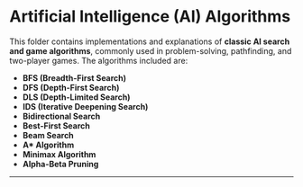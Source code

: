 # Artificial Intelligence (AI) Algorithms

This folder contains implementations and explanations of **classic AI search and game algorithms**, commonly used in problem-solving, pathfinding, and two-player games. The algorithms included are:

- **BFS (Breadth-First Search)**
- **DFS (Depth-First Search)**
- **DLS (Depth-Limited Search)**
- **IDS (Iterative Deepening Search)**
- **Bidirectional Search**
- **Best-First Search**
- **Beam Search**
- **A\* Algorithm**
- **Minimax Algorithm**
- **Alpha-Beta Pruning**

---

